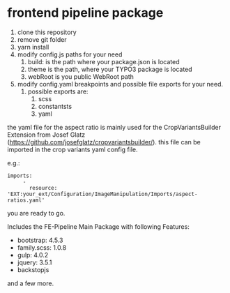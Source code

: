 # frontend pipeline package 

1. clone this repository
2. remove git folder
3. yarn install
4. modify config.js paths for your need
    1. build: is the path where your package.json is located
    2. theme is the path, where your TYPO3 package is located
    3. webRoot is you public WebRoot path
5. modify config.yaml breakpoints and possible file exports for your need.
    1. possible exports are:
        1. scss
        2. constantsts
        3. yaml

the yaml file for the aspect ratio is mainly used for the CropVariantsBuilder Extension
from Josef Glatz (https://github.com/josefglatz/cropvariantsbuilder/). this file can be imported
in the crop variants yaml config file.

e.g.: 

```
imports:
     -
       resource: 'EXT:your_ext/Configuration/ImageManipulation/Imports/aspect-ratios.yaml'
```        

you are ready to go.

Includes the FE-Pipeline Main Package with following Features:

* bootstrap: 4.5.3
* family.scss: 1.0.8
* gulp: 4.0.2
* jquery: 3.5.1
* backstopjs

and a few more.